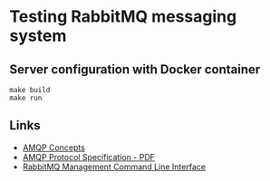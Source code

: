 # Testing RabbitMQ messaging system

## Server configuration with Docker container

    make build
    make run

## Links

* [AMQP Concepts](https://www.rabbitmq.com/tutorials/amqp-concepts.html)
* [AMQP Protocol Specification - PDF](https://www.rabbitmq.com/resources/specs/amqp0-9-1.pdf)
* [RabbitMQ Management Command Line Interface](https://www.rabbitmq.com/management-cli.html)
